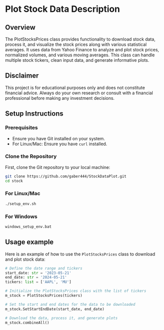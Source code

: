 # Plot Stock Data Description

## Overview
The PlotStocksPrices class provides functionality to download stock data, process it, and visualize the stock prices along with various statistical averages. It uses data from Yahoo Finance to analyze and plot stock prices, normalized volumes, and various moving averages. This class can handle multiple stock tickers, clean input data, and generate informative plots.

## Disclaimer

This project is for educational purposes only and does not constitute financial advice. Always do your own research or consult with a financial professional before making any investment decisions.

## Setup Instructions

### Prerequisites

- Ensure you have Git installed on your system.
- For Linux/Mac: Ensure you have `curl` installed.

### Clone the Repository

First, clone the Git repository to your local machine:

```sh
git clone https://github.com/gaber444/StockDataPlot.git
cd stock
```

### For Linux/Mac
```sh
./setup_env.sh
```
### For Windows
```sh
windows_setup_env.bat
```

## Usage example
Here is an example of how to use the `PlotStocksPrices` class to download and plot stock data:

```python
# Define the date range and tickers
start_date: str = '2023-05-21'
end_date: str = '2024-05-21'
tickers: list = ['AAPL', 'MU']

# Initialize the PlotStocksPrices class with the list of tickers
m_stock = PlotStocksPrices(tickers)

# Set the start and end dates for the data to be downloaded
m_stock.SetStartEndDate(start_date, end_date)

# Download the data, process it, and generate plots
m_stock.combineAll()
